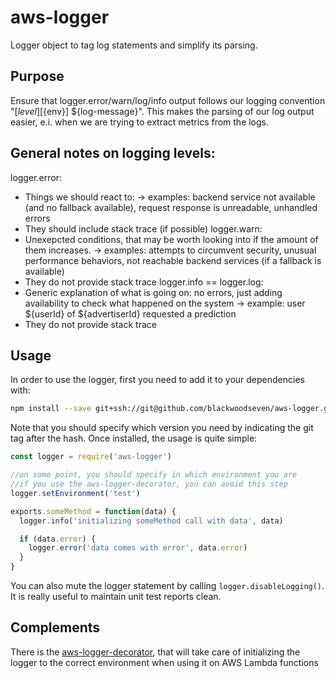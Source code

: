 # aws-logger

Logger object to tag log statements and simplify its parsing.

## Purpose
Ensure that logger.error/warn/log/info output follows our logging convention "[${level}] [${env}] ${log-message}".
This makes the parsing of our log output easier, e.i. when we are trying to extract metrics from the logs.

## General notes on logging levels:
logger.error:
  * Things we should react to:
    -> examples: backend service not available (and no fallback available), request response is unreadable, unhandled errors
  * They should include stack trace (if possible)
logger.warn:
  * Unexepcted conditions, that may be worth looking into if the amount of them increases.
    -> examples: attempts to circumvent security, unusual performance behaviors, not reachable backend services (if a fallback is available)
  * They do not provide stack trace
logger.info == logger.log:
  * Generic explanation of what is going on: no errors, just adding availability to check what happened on the system
    -> example: user ${userId} of ${advertiserId} requested a prediction
  * They do not provide stack trace

## Usage
In order to use the logger, first you need to add it to your dependencies with:
```bash
npm install --save git+ssh://git@github.com/blackwoodseven/aws-logger.git#v1.0.0
```
Note that you should specify which version you need by indicating the git tag after the hash. Once installed, the usage is quite simple:
```js
const logger = require('aws-logger')

//on some point, you should specify in which environment you are
//if you use the aws-logger-decorator, you can avoid this step
logger.setEnvironment('test')

exports.someMethod = function(data) {
  logger.info('initializing someMethod call with data', data)

  if (data.error) {
    logger.error('data comes with error', data.error)
  }
}
```
You can also mute the logger statement by calling `logger.disableLogging()`. It is really useful to maintain unit test reports clean.

## Complements
There is the [aws-logger-decorator](https://github.com/blackwoodseven/aws-logger-decorator), that will take care of initializing the logger to the correct environment when using it on AWS Lambda functions
